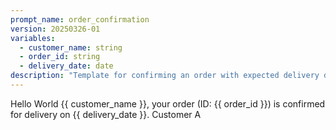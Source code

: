 ```yaml
---
prompt_name: order_confirmation
version: 20250326-01
variables:
  - customer_name: string
  - order_id: string
  - delivery_date: date
description: "Template for confirming an order with expected delivery date."
---
```


Hello World {{ customer_name }}, your order (ID: {{ order_id }}) is confirmed for delivery on {{ delivery_date }}. Customer A
